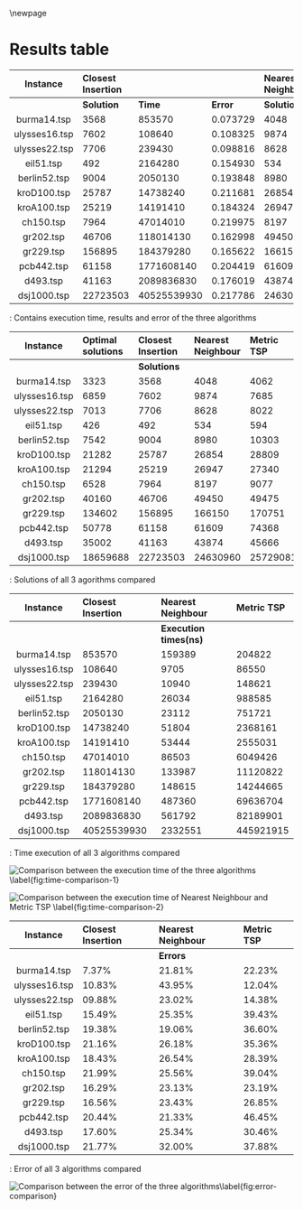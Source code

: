 \newpage

# Results table

| Instance     | Closest Insertion ||| Nearest Neighbour ||| Metric TSP |||
| :----------: | :----------- | :------- | :-------- | :----------- | :------- | :-------- | :----------- | :------- | :-------- |
|              | **Solution** | **Time** | **Error** | **Solution** | **Time** | **Error** | **Solution** | **Time** | **Error** |
| burma14.tsp  | 3568     | 853570      | 0.073729 | 4048     | 159389  | 0.218176 | 4062     | 204822    | 0.222389 |
| ulysses16.tsp| 7602     | 108640      | 0.108325 | 9874     | 9705    | 0.439568 | 7685     | 86550     | 0.120426 |
| ulysses22.tsp| 7706     | 239430      | 0.098816 | 8628     | 10940   | 0.230287 | 8022     | 148621    | 0.143876 |
| eil51.tsp    | 492      | 2164280     | 0.154930 | 534      | 26034   | 0.253521 | 594      | 988585    | 0.394366 |
| berlin52.tsp | 9004     | 2050130     | 0.193848 | 8980     | 23112   | 0.190666 | 10303    | 751721    | 0.366083 |
| kroD100.tsp  | 25787    | 14738240    | 0.211681 | 26854    | 51804   | 0.261817 | 28809    | 2368161   | 0.353679 |
| kroA100.tsp  | 25219    | 14191410    | 0.184324 | 26947    | 53444   | 0.265474 | 27340    | 2555031   | 0.283930 |
| ch150.tsp    | 7964     | 47014010    | 0.219975 | 8197     | 86503   | 0.255668 | 9077     | 6049426   | 0.390472 |
| gr202.tsp    | 46706    | 118014130   | 0.162998 | 49450    | 133987  | 0.231325 | 49475    | 11120822  | 0.231947 |
| gr229.tsp    | 156895   | 184379280   | 0.165622 | 166150   | 148615  | 0.234380 | 170751   | 14244665  | 0.268562 |
| pcb442.tsp   | 61158    | 1771608140  | 0.204419 | 61609    | 487360  | 0.213301 | 74368    | 69636704  | 0.464571 |
| d493.tsp     | 41163    | 2089836830  | 0.176019 | 43874    | 561792  | 0.253471 | 45666    | 82189901  | 0.304668 |
| dsj1000.tsp  | 22723503 | 40525539930 | 0.217786 | 24630960 | 2332551 | 0.320009 | 25729081 | 445921915 | 0.378859 |

: Contains execution time, results and error of the three algorithms

| Instance      | Optimal solutions | Closest Insertion | Nearest Neighbour | Metric TSP |
| :-----------: | :--- | :---------------- | :---------- | :-------------- |
|               | | **Solutions** | | |
| burma14.tsp   | 3323     | 3568     | 4048     | 4062     |
| ulysses16.tsp | 6859     | 7602     | 9874     | 7685     |
| ulysses22.tsp | 7013     | 7706     | 8628     | 8022     |
| eil51.tsp     | 426      | 492      | 534      | 594      |
| berlin52.tsp  | 7542     | 9004     | 8980     | 10303    |
| kroD100.tsp   | 21282    | 25787    | 26854    | 28809    |
| kroA100.tsp   | 21294    | 25219    | 26947    | 27340    |
| ch150.tsp     | 6528     | 7964     | 8197     | 9077     |
| gr202.tsp     | 40160    | 46706    | 49450    | 49475    |
| gr229.tsp     | 134602   | 156895   | 166150   | 170751   |
| pcb442.tsp    | 50778    | 61158    | 61609    | 74368    |
| d493.tsp      | 35002    | 41163    | 43874    | 45666    |
| dsj1000.tsp   | 18659688 | 22723503 | 24630960 | 25729081 |

: Solutions of all 3 agorithms compared

| Instance      | Closest Insertion | Nearest Neighbour | Metric TSP |
| :-----------: | :---------------- | :---------- | :-------------- |
|               | | **Execution times(ns)** | |
| burma14.tsp   | 853570      | 159389  | 204822    |
| ulysses16.tsp | 108640      | 9705    | 86550     |
| ulysses22.tsp | 239430      | 10940   | 148621    |
| eil51.tsp     | 2164280     | 26034   | 988585    |
| berlin52.tsp  | 2050130     | 23112   | 751721    |
| kroD100.tsp   | 14738240    | 51804   | 2368161   |
| kroA100.tsp   | 14191410    | 53444   | 2555031   |
| ch150.tsp     | 47014010    | 86503   | 6049426   |
| gr202.tsp     | 118014130   | 133987  | 11120822  |
| gr229.tsp     | 184379280   | 148615  | 14244665  |
| pcb442.tsp    | 1771608140  | 487360  | 69636704  |
| d493.tsp      | 2089836830  | 561792  | 82189901  |
| dsj1000.tsp   | 40525539930 | 2332551 | 445921915 |

: Time execution of all 3 algorithms compared

![Comparison between the execution time of the three algorithms \label{fig:time-comparison-1}](img/TimeComparison1.png)

![Comparison between the execution time of Nearest Neighbour and Metric TSP \label{fig:time-comparison-2}](img/TimeComparison1.png)

| Instance      | Closest Insertion | Nearest Neighbour | Metric TSP |
| :-----------: | :---------------- | :---------- | :-------------- |
|               | | **Errors** | |
| burma14.tsp   | 7.37%  | 21.81% | 22.23% |
| ulysses16.tsp | 10.83% | 43.95% | 12.04% |
| ulysses22.tsp | 09.88% | 23.02% | 14.38% |
| eil51.tsp     | 15.49% | 25.35% | 39.43% |
| berlin52.tsp  | 19.38% | 19.06% | 36.60% |
| kroD100.tsp   | 21.16% | 26.18% | 35.36% |
| kroA100.tsp   | 18.43% | 26.54% | 28.39% |
| ch150.tsp     | 21.99% | 25.56% | 39.04% |
| gr202.tsp     | 16.29% | 23.13% | 23.19% |
| gr229.tsp     | 16.56% | 23.43% | 26.85% |
| pcb442.tsp    | 20.44% | 21.33% | 46.45% |
| d493.tsp      | 17.60% | 25.34% | 30.46% |
| dsj1000.tsp   | 21.77% | 32.00% | 37.88% |

: Error of all 3 algorithms compared

![Comparison between the error of the three algorithms\label{fig:error-comparison}](img/ErrorComparison.png)
